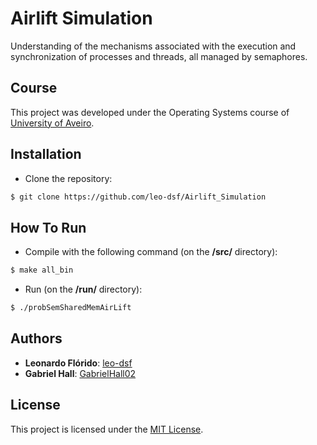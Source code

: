 # Airlift Simulation
Understanding of the mechanisms associated with the execution and synchronization of processes and threads, all managed by semaphores.

## Course
This project was developed under the Operating Systems course of [University of Aveiro](https://www.ua.pt/).

## Installation
* Clone the repository:
```bash
$ git clone https://github.com/leo-dsf/Airlift_Simulation
```

## How To Run
* Compile with the following command (on the **/src/** directory):
```bash
$ make all_bin
```

* Run (on the **/run/** directory):
```bash
$ ./probSemSharedMemAirLift
```

## Authors
* **Leonardo Flórido**: [leo-dsf](https://github.com/leo-dsf)
* **Gabriel Hall**: [GabrielHall02](https://github.com/GabrielHall02)

## License
This project is licensed under the [MIT License](LICENSE).
